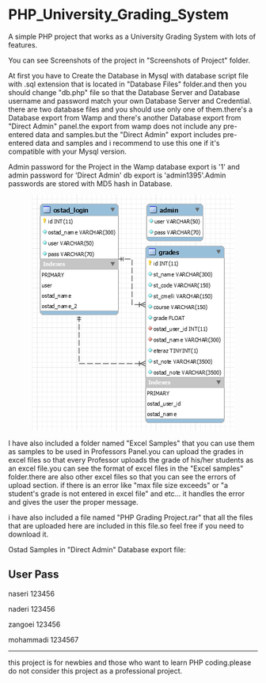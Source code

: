 # PHP_University_Grading_System
A simple PHP project that works as a University Grading System with lots of features.

You can see Screenshots of the project in "Screenshots of Project" folder.

At first you have to Create the Database in Mysql with database script file with .sql extension that is located in "Database Files" folder.and then you should change "db.php" file so that the Database Server and Database username and password match your own Database Server and Credential.
there are two database files and you should use only one of them.there's a Database export from Wamp and there's another Database export from "Direct Admin" panel.the export from wamp does not include any pre-entered data and samples.but the "Direct Admin" export includes pre-entered data and samples and i recommend to use this one if it's compatible with your Mysql version.

Admin password for the Project in the Wamp database export is '1' and admin password for 'Direct Admin' db export is 'admin1395'.Admin passwords are stored with MD5 hash in Database.

<p align="center">
  <img src="/Database%20Files/DB%20Export.png"/>
</p>

I have also included a folder named "Excel Samples" that you can use them as samples to be used in Professors Panel.you can upload the grades in excel files so that every Professor uploads the grade of his/her students as an excel file.you can see the format of excel files in the "Excel samples" folder.there are also other excel files so that you can see the errors of upload section. if there is an error like "max file size exceeds" or "a student's grade is not entered in excel file" and etc... it handles the error and gives the user the proper message.

i have also included a file named "PHP Grading Project.rar" that all the files that are uploaded here are included in this file.so feel free if you need to download it.

Ostad Samples in "Direct Admin" Database export file:

User	      Pass
-------------------

naseri	          123456

naderi	          123456

zangoei	          123456

mohammadi        	1234567

--------------------

this project is for newbies and those who want to learn PHP coding.please do not consider this project as a professional project.
